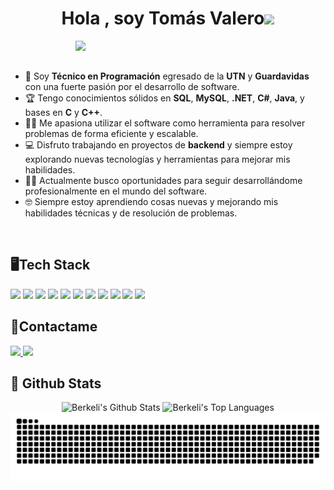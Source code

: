 <h1 align="center"><b>Hola , soy Tomás Valero</b><img src="https://media.giphy.com/media/hvRJCLFzcasrR4ia7z/giphy.gif" width="35"></h1>


<picture> <img align="right" src="https://github.com/7oSkaaa/7oSkaaa/blob/main/Images/Right_Side.gif?raw=true" width = 400px></picture>

<br><br>

- :school: Soy **Técnico en Programación** egresado de la **UTN** y **Guardavidas** con una fuerte pasión por el desarrollo de software.
- :trophy: Tengo conocimientos sólidos en **SQL**, **MySQL**, **.NET**, **C#**, **Java**, y bases en **C** y **C++**.
- :technologist: Me apasiona utilizar el software como herramienta para resolver problemas de forma eficiente y escalable.
- :computer: Disfruto trabajando en proyectos de **backend** y siempre estoy explorando nuevas tecnologías y herramientas para mejorar mis habilidades.
- :student: Actualmente busco oportunidades para seguir desarrollándome profesionalmente en el mundo del software.
- :nerd_face: Siempre estoy aprendiendo cosas nuevas y mejorando mis habilidades técnicas y de resolución de problemas.

<br>


## 🖥️Tech Stack

<span> 
  <img src="https://img.shields.io/badge/HTML5-E34F26?style=for-the-badge&logo=html5&logoColor=white">
  <img src="https://img.shields.io/badge/CSS3-1572B6?style=for-the-badge&logo=css3&logoColor=white">
  <img src="https://img.shields.io/badge/JavaScript-F7DF1E?style=for-the-badge&logo=javascript&logoColor=black">
  <img src="https://img.shields.io/badge/java-%23ED8B00.svg?style=for-the-badge&logo=openjdk&logoColor=white">
  <img src="https://img.shields.io/badge/C-00599C?style=for-the-badge&logo=c&logoColor=white">
  <img src="https://img.shields.io/badge/c++-%2300599C.svg?style=for-the-badge&logo=c%2B%2B&logoColor=white">
  <img src="https://img.shields.io/badge/c%23-%23239120.svg?style=for-the-badge&logo=csharp&logoColor=white">  
  <img src="https://img.shields.io/badge/Microsoft%20SQL%20Server-CC2927?style=for-the-badge&logo=microsoft%20sql%20server&logoColor=white">
  <img src="https://img.shields.io/badge/mysql-4479A1.svg?style=for-the-badge&logo=mysql&logoColor=white">
  <img src="https://img.shields.io/badge/.NET-5C2D91?style=for-the-badge&logo=.net&logoColor=white">
  <img src="https://img.shields.io/badge/bootstrap-%238511FA.svg?style=for-the-badge&logo=bootstrap&logoColor=white">
</span>

## 📱Contactame

<span>
  <a target="_blank" href="https://www.linkedin.com/in/tomas-valero-b125481a7/">
    <img src="https://img.shields.io/badge/linkedin-%230077B5.svg?style=for-the-badge&logo=linkedin&logoColor=white">
  </a>
  <a target="_blank" href="mailto:tomasvalero22@gmail.com">
      <img src="https://img.shields.io/badge/Gmail-D14836?style=for-the-badge&logo=gmail&logoColor=white">
    </a>

</span>

## 👀 Github Stats

<div align="center">
  <img alt="Berkeli's Github Stats" src="https://github-readme-stats.vercel.app/api/?username=tomivalero&show_icons=true&include_all_commits=true&count_private=true&theme=react&hide_border=true&bg_color=1F222E&title_color=F85D7F&icon_color=F8D866" height="192px"/>
  <img alt="Berkeli's Top Languages" src="https://github-readme-stats.vercel.app/api/top-langs/?username=tomivalero&langs_count=8&layout=compact&theme=react&hide_border=true&bg_color=1F222E&title_color=F85D7F&icon_color=F8D866" height="192px"/>
</div>

<picture align="center">
  <source media="(prefers-color-scheme: dark)" srcset="https://raw.githubusercontent.com/tomivalero/tomivalero/output/github-snake-dark.svg" />
  <source media="(prefers-color-scheme: light)" srcset="https://raw.githubusercontent.com/tomivalero/tomivalero/output/github-snake.svg" />
  <img alt="github-snake" src="https://raw.githubusercontent.com/tomivalero/tomivalero/output/github-snake.svg" />
</picture>


